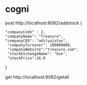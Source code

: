 # cogni

post
http://localhost:8082/addstock
{

    "companyCode" : 2,
	"companyName": "Treasure",
	"companyCEO": "adityajatav",
	 "companyTurnover": 100000000,
	 "companyWebsite":"treasure.com",
	 "stockExchangeName": "bse",
	 "stockPrice":26.0

}

get
http://localhost:8082/getall